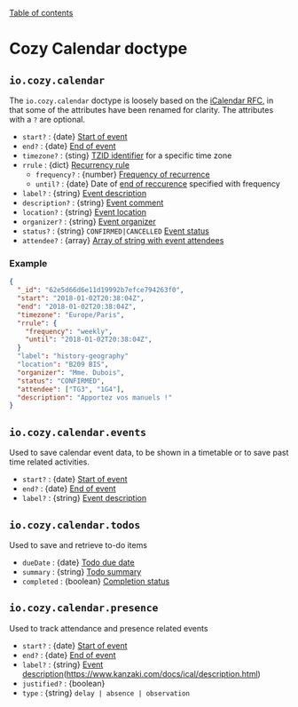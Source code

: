 [Table of contents](README.md#table-of-contents)
    
# Cozy Calendar doctype

## `io.cozy.calendar`

The `io.cozy.calendar` doctype is loosely based on the [iCalendar RFC](https://datatracker.ietf.org/doc/html/rfc5545), in that some of the attributes have been renamed for clarity. The attributes with a `?` are optional.

- `start?` : {date} [Start of event](https://icalendar.org/iCalendar-RFC-5545/3-8-2-4-date-time-start.html)
- `end?` : {date} [End of event](https://icalendar.org/iCalendar-RFC-5545/3-8-2-2-date-time-end.html)
- `timezone?` : {sting} [TZID identifier](https://icalendar.org/iCalendar-RFC-5545/3-2-19-time-zone-identifier.html) for a specific time zone
- `rrule` : {dict} [Recurrency rule](https://icalendar.org/iCalendar-RFC-5545/3-8-5-3-recurrence-rule.html)
    - `frequency?` : {number} [Frequency of recurrence](https://icalendar.org/iCalendar-RFC-5545/3-8-5-3-recurrence-rule.html)
    - `until?` : {date} Date of [end of reccurence](https://icalendar.org/iCalendar-RFC-5545/3-8-5-3-recurrence-rule.html) specified with frequency
- `label?` : {string} [Event description](https://icalendar.org/iCalendar-RFC-5545/3-8-1-5-description.html)
- `description?` : {string} [Event comment](https://icalendar.org/iCalendar-RFC-5545/3-8-1-4-comment.html)
- `location?` : {string} [Event location](https://icalendar.org/iCalendar-RFC-5545/3-8-1-7-location.html)
- `organizer?` : {string} [Event organizer](https://icalendar.org/iCalendar-RFC-5545/3-8-4-3-organizer.html)
- `status?` : {string} `CONFIRMED|CANCELLED` [Event status](https://icalendar.org/iCalendar-RFC-5545/3-8-1-11-status.html)
- `attendee?` : {array} [Array of string with event attendees](https://icalendar.org/iCalendar-RFC-5545/3-8-4-1-attendee.html)

### Example
```json
{
  "_id": "62e5d66d6e11d19992b7efce794263f0",
  "start": "2018-01-02T20:38:04Z",
  "end": "2018-01-02T20:38:04Z",
  "timezone": "Europe/Paris",
  "rrule": {
    "frequency": "weekly",
    "until": "2018-01-02T20:38:04Z",
  }
  "label": "history-geography"
  "location": "B209 BIS",
  "organizer": "Mme. Dubois",
  "status": "CONFIRMED",
  "attendee": ["TG3", "1G4"],
  "description": "Apportez vos manuels !"
}
```

## `io.cozy.calendar.events`
Used to save calendar event data, to be shown in a timetable or to save past time related activities.

- `start?` : {date} [Start of event](https://icalendar.org/iCalendar-RFC-5545/3-8-2-4-date-time-start.html)
- `end?` : {date} [End of event](https://icalendar.org/iCalendar-RFC-5545/3-8-2-2-date-time-end.html)
- `label?` : {string} [Event description](https://icalendar.org/iCalendar-RFC-5545/3-8-1-5-description.html)

## `io.cozy.calendar.todos`
Used to save and retrieve to-do items

- `dueDate` : {date} [Todo due date](https://icalendar.org/iCalendar-RFC-5545/3-8-2-3-date-time-due.html)
- `summary` : {string} [Todo summary](https://icalendar.org/iCalendar-RFC-5545/3-8-1-12-summary.html)
- `completed` : {boolean} [Completion status](https://icalendar.org/iCalendar-RFC-5545/3-8-2-1-date-time-completed.html)

## `io.cozy.calendar.presence`
Used to  track attendance and presence related events

- `start?` : {date} [Start of event](https://icalendar.org/iCalendar-RFC-5545/3-8-2-4-date-time-start.html)
- `end?` : {date} [End of event](https://icalendar.org/iCalendar-RFC-5545/3-8-2-2-date-time-end.html)
- `label?` : {string} [Event description](https://icalendar.org/iCalendar-RFC-5545/3-8-1-5-description.html)(https://www.kanzaki.com/docs/ical/description.html)
- `justified?` : {boolean}
- `type` : {string} `delay | absence | observation`

